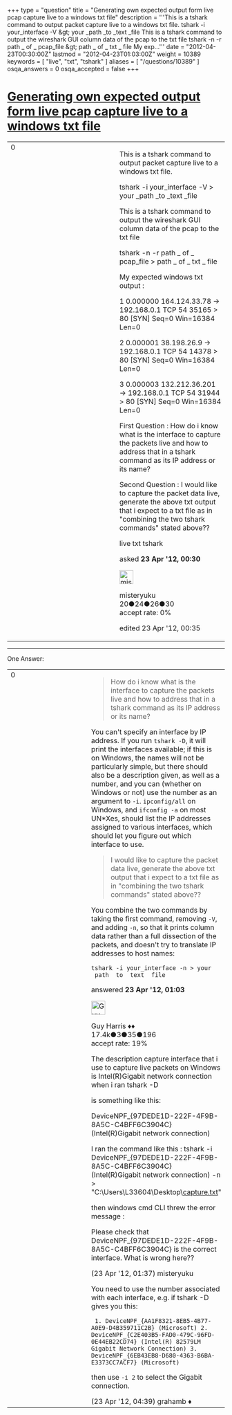 +++
type = "question"
title = "Generating own expected output form live pcap capture live to a windows txt file"
description = '''This is a tshark command to output packet capture live to a windows txt file. tshark -i your_interface -V &amp;gt; your _path _to _text _file This is a tshark command to output the wireshark GUI column data of the pcap to the txt file tshark -n -r path _ of _ pcap_file &amp;gt; path _ of _ txt _ file My exp...'''
date = "2012-04-23T00:30:00Z"
lastmod = "2012-04-23T01:03:00Z"
weight = 10389
keywords = [ "live", "txt", "tshark" ]
aliases = [ "/questions/10389" ]
osqa_answers = 0
osqa_accepted = false
+++

<div class="headNormal">

# [Generating own expected output form live pcap capture live to a windows txt file](/questions/10389/generating-own-expected-output-form-live-pcap-capture-live-to-a-windows-txt-file)

</div>

<div id="main-body">

<div id="askform">

<table id="question-table" style="width:100%;"><colgroup><col style="width: 50%" /><col style="width: 50%" /></colgroup><tbody><tr class="odd"><td style="width: 30px; vertical-align: top"><div class="vote-buttons"><div id="post-10389-score" class="post-score" title="current number of votes">0</div><div id="favorite-count" class="favorite-count"></div></div></td><td><div id="item-right"><div class="question-body"><p>This is a tshark command to output packet capture live to a windows txt file.</p><p>tshark -i your_interface -V &gt; your _path _to _text _file</p><p>This is a tshark command to output the wireshark GUI column data of the pcap to the txt file</p><p>tshark -n -r path _ of _ pcap_file &gt; path _ of _ txt _ file</p><p>My expected windows txt output :</p><p>1 0.000000 164.124.33.78 -&gt; 192.168.0.1 TCP 54 35165 &gt; 80 [SYN] Seq=0 Win=16384 Len=0</p><p>2 0.000001 38.198.26.9 -&gt; 192.168.0.1 TCP 54 14378 &gt; 80 [SYN] Seq=0 Win=16384 Len=0</p><p>3 0.000003 132.212.36.201 -&gt; 192.168.0.1 TCP 54 31944 &gt; 80 [SYN] Seq=0 Win=16384 Len=0</p><p>First Question : How do i know what is the interface to capture the packets live and how to address that in a tshark command as its IP address or its name?</p><p>Second Question : I would like to capture the packet data live, generate the above txt output that i expect to a txt file as in "combining the two tshark commands" stated above??</p></div><div id="question-tags" class="tags-container tags">live txt tshark</div><div id="question-controls" class="post-controls"></div><div class="post-update-info-container"><div class="post-update-info post-update-info-user"><p>asked <strong>23 Apr '12, 00:30</strong></p><img src="https://secure.gravatar.com/avatar/94990dfa38fcf1b33157bef842da0291?s=32&amp;d=identicon&amp;r=g" class="gravatar" width="32" height="32" alt="misteryuku&#39;s gravatar image" /><p>misteryuku<br />
<span class="score" title="20 reputation points">20</span><span title="24 badges"><span class="badge1">●</span><span class="badgecount">24</span></span><span title="26 badges"><span class="silver">●</span><span class="badgecount">26</span></span><span title="30 badges"><span class="bronze">●</span><span class="badgecount">30</span></span><br />
<span class="accept_rate" title="Rate of the user&#39;s accepted answers">accept rate:</span> <span title="misteryuku has no accepted answers">0%</span></p></div><div class="post-update-info post-update-info-edited"><p>edited 23 Apr '12, 00:35</p></div></div><div id="comments-container-10389" class="comments-container"></div><div id="comment-tools-10389" class="comment-tools"></div><div class="clear"></div><div id="comment-10389-form-container" class="comment-form-container"></div><div class="clear"></div></div></td></tr></tbody></table>

------------------------------------------------------------------------

<div class="tabBar">

<span id="sort-top"></span>

<div class="headQuestions">

One Answer:

</div>

</div>

<span id="10391"></span>

<div id="answer-container-10391" class="answer">

<table style="width:100%;"><colgroup><col style="width: 50%" /><col style="width: 50%" /></colgroup><tbody><tr class="odd"><td style="width: 30px; vertical-align: top"><div class="vote-buttons"><div id="post-10391-score" class="post-score" title="current number of votes">0</div></div></td><td><div class="item-right"><div class="answer-body"><blockquote><p>How do i know what is the interface to capture the packets live and how to address that in a tshark command as its IP address or its name?</p></blockquote><p>You can't specify an interface by IP address. If you run <code>tshark -D</code>, it will print the interfaces available; if this is on Windows, the names will not be particularly simple, but there should also be a description given, as well as a number, and you can (whether on Windows or not) use the number as an argument to <code>-i</code>. <code>ipconfig/all</code> on Windows, and <code>ifconfig -a</code> on most UN*Xes, should list the IP addresses assigned to various interfaces, which should let you figure out which interface to use.</p><blockquote><p>I would like to capture the packet data live, generate the above txt output that i expect to a txt file as in "combining the two tshark commands" stated above??</p></blockquote><p>You combine the two commands by taking the first command, removing <code>-V</code>, and adding <code>-n</code>, so that it prints column data rather than a full dissection of the packets, and doesn't try to translate IP addresses to host names:</p><pre><code>tshark -i your_interface -n &gt; your _path _to _text _file</code></pre></div><div class="answer-controls post-controls"></div><div class="post-update-info-container"><div class="post-update-info post-update-info-user"><p>answered <strong>23 Apr '12, 01:03</strong></p><img src="https://secure.gravatar.com/avatar/f93de7000747ab5efb5acd3034b2ebd7?s=32&amp;d=identicon&amp;r=g" class="gravatar" width="32" height="32" alt="Guy%20Harris&#39;s gravatar image" /><p>Guy Harris ♦♦<br />
<span class="score" title="17443 reputation points"><span>17.4k</span></span><span title="3 badges"><span class="badge1">●</span><span class="badgecount">3</span></span><span title="35 badges"><span class="silver">●</span><span class="badgecount">35</span></span><span title="196 badges"><span class="bronze">●</span><span class="badgecount">196</span></span><br />
<span class="accept_rate" title="Rate of the user&#39;s accepted answers">accept rate:</span> <span title="Guy Harris has 216 accepted answers">19%</span></p></div></div><div id="comments-container-10391" class="comments-container"><span id="10393"></span><div id="comment-10393" class="comment"><div id="post-10393-score" class="comment-score"></div><div class="comment-text"><p>The description capture interface that i use to capture live packets on Windows is Intel(R)Gigabit network connection when i ran tshark -D</p><p>is something like this:</p><p>DeviceNPF_{97DEDE1D-222F-4F9B-8A5C-C4BFF6C3904C} (Intel(R)Gigabit network connection)</p><p>I ran the command like this : tshark -i DeviceNPF_{97DEDE1D-222F-4F9B-8A5C-C4BFF6C3904C} (Intel(R)Gigabit network connection) -n &gt; "C:\Users\L33604\Desktop\<a href="http://capture.txt">capture.txt</a>"</p><p>then windows cmd CLI threw the error message :</p><p>Please check that DeviceNPF_{97DEDE1D-222F-4F9B-8A5C-C4BFF6C3904C} is the correct interface. What is wrong here??</p></div><div id="comment-10393-info" class="comment-info"><span class="comment-age">(23 Apr '12, 01:37)</span> misteryuku</div></div><span id="10398"></span><div id="comment-10398" class="comment"><div id="post-10398-score" class="comment-score"></div><div class="comment-text"><p>You need to use the number associated with each interface, e.g. if tshark -D gives you this:</p><p><code> 1. DeviceNPF_{AA1F8321-8EB5-4B77-A0E9-D4B359711C2B} (Microsoft) 2. DeviceNPF_{C2E403B5-FAD0-479C-96FD-0E44EB22CD74} (Intel(R) 82579LM Gigabit Network Connection) 3. DeviceNPF_{6EB43EB8-D680-4363-B6BA-E3373CC7ACF7} (Microsoft)</code></p><p>then use <code>-i 2</code> to select the Gigabit connection.</p></div><div id="comment-10398-info" class="comment-info"><span class="comment-age">(23 Apr '12, 04:39)</span> grahamb ♦</div></div></div><div id="comment-tools-10391" class="comment-tools"></div><div class="clear"></div><div id="comment-10391-form-container" class="comment-form-container"></div><div class="clear"></div></div></td></tr></tbody></table>

</div>

<div class="paginator-container-left">

</div>

</div>

</div>

